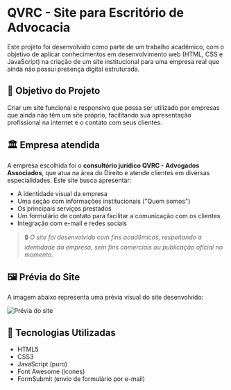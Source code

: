 # QVRC - Site para Escritório de Advocacia

Este projeto foi desenvolvido como parte de um trabalho acadêmico, com o objetivo de aplicar conhecimentos em desenvolvimento web (HTML, CSS e JavaScript) na criação de um site institucional para uma empresa real que ainda não possui presença digital estruturada.

## 🎯 Objetivo do Projeto

Criar um site funcional e responsivo que possa ser utilizado por empresas que ainda não têm um site próprio, facilitando sua apresentação profissional na internet e o contato com seus clientes.

## 🏛️ Empresa atendida

A empresa escolhida foi o **consultório jurídico QVRC - Advogados Associados**, que atua na área do Direito e atende clientes em diversas especialidades. Este site busca apresentar:

- A identidade visual da empresa
- Uma seção com informações institucionais ("Quem somos")
- Os principais serviços prestados
- Um formulário de contato para facilitar a comunicação com os clientes
- Integração com e-mail e redes sociais

> 🔒 *O site foi desenvolvido com fins acadêmicos, respeitando a identidade da empresa, sem fins comerciais ou publicação oficial no momento.*

## 🖼️ Prévia do Site

A imagem abaixo representa uma prévia visual do site desenvolvido:

![Prévia do site](Site%20F%20%26%20G.png)

## 🧪 Tecnologias Utilizadas

- HTML5
- CSS3
- JavaScript (puro)
- Font Awesome (ícones)
- FormSubmit (envio de formulário por e-mail)
